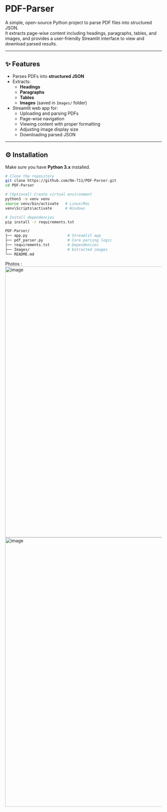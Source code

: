 # PDF-Parser

A simple, open-source Python project to parse PDF files into structured JSON.  
It extracts page-wise content including headings, paragraphs, tables, and images, and provides a user-friendly Streamlit interface to view and download parsed results.

---

## ✨ Features

- Parses PDFs into **structured JSON**
- Extracts:
  - **Headings**
  - **Paragraphs**
  - **Tables**
  - **Images** (saved in `Images/` folder)
- Streamlit web app for:
  - Uploading and parsing PDFs
  - Page-wise navigation
  - Viewing content with proper formatting
  - Adjusting image display size
  - Downloading parsed JSON

---

## ⚙️ Installation

Make sure you have **Python 3.x** installed.

```bash
# Clone the repository
git clone https://github.com/Om-711/PDF-Parser.git
cd PDF-Parser

# (Optional) Create virtual environment
python3 -m venv venv
source venv/bin/activate   # Linux/Mac
venv\Scripts\activate      # Windows

# Install dependencies
pip install -r requirements.txt

PDF-Parser/
├── app.py                  # Streamlit app
├── pdf_parser.py           # Core parsing logic
├── requirements.txt        # Dependencies
├── Images/                 # Extracted images
└── README.md

```
Photos :
<img width="1912" height="868" alt="image" src="https://github.com/user-attachments/assets/9fa1e8d1-39d7-4e26-b362-5347d099bcdd" />
<img width="1919" height="863" alt="image" src="https://github.com/user-attachments/assets/2292e078-ae34-4cea-b193-9386ecbb2116" />


